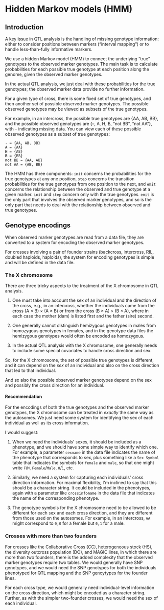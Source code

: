 # Hidden Markov models (HMM)

## Introduction

A key issue in QTL analysis is the handling of missing genotype
information: either to consider positions between markers
(&ldquo;interval mapping&rdquo;) or to handle less-than-fully
informative markers.

We use a hidden Markov model (HMM) to connect the underlying
&ldquo;true&rdquo; genotypes to the observed marker genotypes.
The main task is to calculate probabilities for each possible true
genotype at each position along the genome, given the observed marker
genotypes.

In the actual QTL analysis, we just deal with these probabilities for
the true genotypes; the observed marker data provide no further
information.

For a given type of cross, there is some fixed set of true genotypes,
and then another set of possible observed marker genotypes.  The
possible observed genotypes may be viewed as subsets of the true
genotypes.

For example, in an intercross, the possible true genotypes
are {AA, AB, BB}, and the possible observed genotypes are {&ndash;, A, H, B,
&ldquo;not BB&rdquo;, &ldquo;not AA&rdquo;}, with &ndash; indicating missing
data.  You can view each of these possible observed genotypes as a
subset of true genotypes:

    - = {AA, AB, BB}
    A = {AA}
    H = {AB}
    B = {BB}
    not BB = {AA, AB}
    not AA = {AB, BB}


The HMM has three components: `init` concerns the probabilities for
the true genotypes at any one position, `step` concerns the transition
probabilities for the true genotypes from one position to the next,
and `emit` concerns the relationship between the observed and true
genotype at a given marker.  `init` and `step` concern only with the true
genotypes.  `emit` is the only part that involves the
observed marker genotypes, and so is the only part that needs to deal
with the relationship between observed and true genotypes.

## Genotype encodings

When observed marker genotypes are read from a data file, they are
converted to a system for encoding the observed marker genotypes.

For crosses involving a pair of founder strains (backcross,
intercross, RIL, doubled haploids, haploids), the system for encoding
genotypes is simple and will be defined in the data file.

### The X chromosome

There are three tricky aspects to the treatment of the X chromosome in
QTL analysis.

1. One must take into account the sex of an individual and the
direction of the cross, e.g., in an intercross, whether the
individuals came from the cross (A &times; B) &times; (A &times; B) or
from the cross (B &times; A) &times; (B &times; A), where in each case
the mother (dam) is listed first and the father (sire) second.

2. One generally cannot distinguish hemizygous genotypes in males from
homozygous genotypes in females, and in the genotype data files the
hemizygous genotypes would often be encoded as homozygous.

3. In the actual QTL analysis with the X chromosome, one generally
needs to include some special covariates to handle cross direction and
sex.

So, for the X chromosome, the set of possible true genotypes is
different, and it can depend on the *sex* of an individual and also on
the cross direction that led to that individual.

And so also the possible observed marker genotypes depend on the sex
and possibly the cross direction for an individual.

#### Recommendation

For the encodings of both the true genotypes and the observed marker
genotypes, the X chromosome can be treated in *exactly* the same way
as the autosomes.  We just need some system for identifying the sex of
each individual as well as its cross information.

I would suggest:

1. When we need the individuals' sexes, it should be included as a
phenotype, and we should have some simple way to identify which one.
For example, a parameter `sexname` in the data file indicates the name
of the phenotype that corresponds to sex, plus something like a
`Sex Symbol` table that indicates the symbols for `female` and
`male`, so that one might write `F`/`M`, `Female`/`Male`, `0`/`1`,
etc.

2. Similarly, we need a system for capturing each individuals' cross
direction information.  For maximal flexibility, I'm inclined to say
that this should be a character string.  It could be included in the
phenotypes, again with a parameter like `crossinfoname` in the data
file that indicates the name of the corresponding phenotype.

3. The genotype symbols for the X chromosome need to be allowed to be
different for each sex and each cross direction, and they are
different from those used on the autosomes.  For example, in an
intercross, `AA` might correspond to `0,0` for a female but `0,1` for
a male.


### Crosses with more than two founders

For crosses like the Collaborative Cross (CC), heterogeneous stock
(HS), the diversity outcross population (DO), and MAGIC lines, in
which there are more than two founders, there is the added complexity
that the observed marker genotypes require two tables.  We would
generally have SNP genotypes, and we would need the SNP genotypes for
both the individuals phenotyped for QTL mapping and the SNP genoytypes
for the founder lines.

For each cross type, we would generally need individual-level
information on the cross direction, which might be encoded as a
character string.  Further, as with the simpler two-founder crosses,
we would need the sex of each individual.
